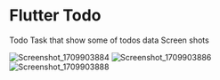 # Flutter Todo

Todo Task that show some of todos data
Screen shots

![Screenshot_1709903884](https://github.com/amirbahrawy/flutter_todo/assets/38887148/fe0b1519-b75c-408e-a57c-434ef6ae2962)
![Screenshot_1709903886](https://github.com/amirbahrawy/flutter_todo/assets/38887148/57989eb2-8804-4b6f-9e70-0de290280a35)
![Screenshot_1709903888](https://github.com/amirbahrawy/flutter_todo/assets/38887148/fb3225fe-883c-4763-b2bb-237770d050e1)


